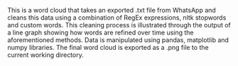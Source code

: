 This is a word cloud that takes an exported .txt file from WhatsApp and cleans this data using a combination of RegEx expressions, nltk stopwords and custom words. This cleaning process is illustrated through the output of a line graph showing how words are refined over time using the aforementioned methods. Data is manipulated using pandas, matplotlib and numpy libraries. The final word cloud is exported as a .png file to the current working directory. 

